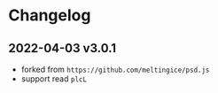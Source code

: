 # Changelog

## 2022-04-03 v3.0.1
* forked from `https://github.com/meltingice/psd.js`
* support read `plcL`
